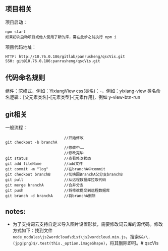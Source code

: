 ## 项目相关
项目启动：
```
npm start
如果初次启动项目或他人使用了新的库，需在此步之前执行 npm i
```

项目代码地址：
```
HTTP: http://10.76.0.186/gitlab/panrusheng/qscVis.git
SSH: git@10.76.0.186:panrusheng/qscVis.git
```

## 代码命名规则
组件：驼峰式，例如：YixiangView
css(类名)：-，例如：yixiang-view
类名命名逻辑：[父元素类名]-[元素类型]-[元素作用]，例如 y-view-btn-run


## git相关
一般流程：
```
                          //开始修改
git checkout -b branchA
                          //修改中……
                          //修改完毕
git status                //查看修改状态
git add fileName          //add文件
git commit -m "log"       //在branchA中commit 
git checkout branchB      //切换回BranchA父分支branchB
git pull                  //从远程数据库拉取代码
git merge branchA         //合并分支
git push                  //将修改提交到远程数据库
git branch -d branchA     //将branchA删除
```

## notes:
- 为了支持词云支持自定义导入图片设置形状，需要修改词云库的源代码。修改方式如下：找到文件`node_modules\js2wordcloud\dist\js2wordcloud.min.js`，搜索`&&/\.(jpg|png)$/.test(this._option.imageShape)`，将其删除即可。#   q s c V i s  
 